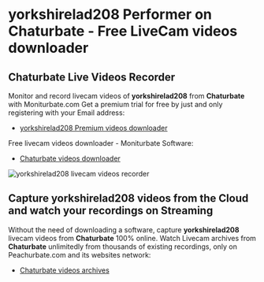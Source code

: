 # yorkshirelad208 Performer on Chaturbate - Free LiveCam videos downloader

## Chaturbate Live Videos Recorder

Monitor and record livecam videos of **yorkshirelad208** from **Chaturbate** with Moniturbate.com
Get a premium trial for free by just and only registering with your Email address:
* [yorkshirelad208 Premium videos downloader](https://moniturbate.com/request-demo-licence-key.html)

Free livecam videos downloader - Moniturbate Software:
* [Chaturbate videos downloader](https://moniturbate.com/moniturbate-download-software.html)

![yorkshirelad208 livecam videos recorder](https://peachurnet.com/templates/moniturbate-software.png)


## Capture yorkshirelad208 videos from the Cloud and watch your recordings on Streaming

Without the need of downloading a software, capture **yorkshirelad208** livecam videos from **Chaturbate** 100% online.
Watch Livecam archives from **Chaturbate** unlimitedly from thousands of existing recordings, only on Peachurbate.com and its websites network:
* [Chaturbate videos archives](https://peachurnet.com/)
